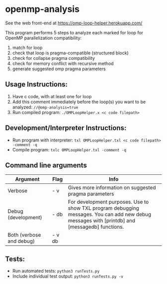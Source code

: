 # openmp-analysis

See the web front-end at https://omp-loop-helper.herokuapp.com/

This program performs 5 steps to analyze each marked for loop for OpenMP parallelization compatibility:
 1. match for loop
 2. check that loop is pragma-compatible (structured block)
 3. check for collapse pragma compatibility
 4. check for memory conflict with recursive method
 5. generate suggested omp pragma parameters

## Usage Instructions:
1. Have c code, with at least one for loop
2. Add this comment immediately before the loop(s) you want to be analyzed: ```//@omp-analysis=true```
3. Run compiled program: ```./OMPLoopHelper.x <c code filepath>```


## Development/Interpreter Instructions:
- Run program with interpreter: ```txl OMPLoopHelper.txl <c code filepath> -comment -q```
- Compile program: ```txlc OMPLoopHelper.txl -comment -q```

## Command line arguments

| **Argument**             | Flag   | Info                                                                                                                                           |
|--------------------------|--------|------------------------------------------------------------------------------------------------------------------------------------------------|
| Verbose                  | - v    | Gives more information on suggested pragma parameters                                                                                          |
| Debug (development)      | - db   | For development purposes. Use to show TXL program debugging messages. You can add new debug messages with [printdb] and [messagedb] functions. |
| Both (verbose and debug) | - v db |                                                                                                                                                |

## Tests:
 - Run automated tests: ```python3 runTests.py```
 - Include individual test output: ```python3 runTests.py -v```
